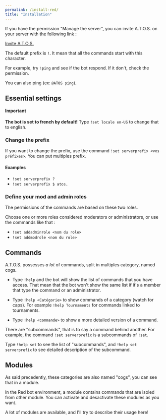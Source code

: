```yaml
---
permalink: /install-red/
title: "Installation"
---
```


If you have the permission "Manage the server", you can invite A.T.O.S. on your server with the following link :

<a href="https://discord.com/oauth2/authorize?client_id=767074309674893312&scope=bot&permissions=335899728"
class="btn btn--info btn--large">Invite A.T.O.S.</a>

The default prefix is `!`. It mean that all the commands start with this character.

For example, try `!ping` and see if the bot respond. If it don't, check the permission.

You can also ping (ex: `@ATOS ping`).

## Essential settings

<div markdown="1" class="notice--danger">

<h4 class="no_toc">Important</h4>

**The bot is set to french by default!** Type `!set locale en-US` to change that to english.

</div>

### Change the prefix

If you want to change the prefix, use the command `!set serverprefix <vos préfixes>`. You can put multiples prefix.

<div markdown="1" class="notice--success">

<h4 class="no_toc">Examples</h4>

- `!set serverprefix ?`
- `!set serverprefix $ atos.`

</div>

### Define your mod and admin roles

The permissions of the commands are based on these two roles.

Choose one or more roles considered moderators or administrators, or use the commands like that :

- `!set addadminrole <nom du role>`
- `!set addmodrole <nom du role>`

## Commands

A.T.O.S. possesses *a lot* of commands, split in multiples category, named cogs.

- Type `!help` and the bot will show the list of commands that you have access. That mean that the bot won't show the same list if it's a member that type the command or an administrator. 

- Type `!help <Catégorie>` to show commands of a category (watch for caps). For example `!help Tournaments` for commands linked to tournaments.

- Type `!help <commande>` to show a more detailed version of a command.

<div markdown="1" class="notice--info">

There are "subcommands", that is to say a command behind another.
For example, the command `!set serverprefix` is a subcommands of `!set`.

Type `!help set` to see the list of "subcommands", and `!help set serverprefix` to see detailed description of the subcommand.

</div>

## Modules

As said precedently, these categories are also named "cogs", you can see that in a module.

In the Red bot environment, a module contains commands that are isoled from other module. You can activate and desactivate these modules as you want.

A lot of modules are available, and I'll try to describe their usage here!
